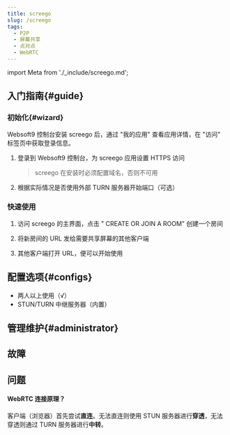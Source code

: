 ```yaml
---
title: screego
slug: /screego
tags:
  - P2P
  - 屏幕共享
  - 点对点
  - WebRTC
---
```


import Meta from './_include/screego.md';

<Meta name="meta" />

## 入门指南{#guide}

### 初始化{#wizard}

Websoft9 控制台安装 screego 后，通过 "我的应用" 查看应用详情，在 "访问" 标签页中获取登录信息。  

1. 登录到 Websoft9 控制台，为 screego 应用设置 HTTPS 访问

   > screego 在安装时必须配置域名，否则不可用

2. 根据实际情况是否使用外部 TURN 服务器开始端口（可选）


### 快速使用

1. 访问 screego 的主界面，点击 " CREATE OR JOIN A ROOM" 创建一个房间

2. 将新房间的 URL 发给需要共享屏幕的其他客户端

3. 其他客户端打开 URL，便可以开始使用


## 配置选项{#configs}

- 两人以上使用（√）
- STUN/TURN 中继服务器（内置）

## 管理维护{#administrator}

## 故障

## 问题

#### WebRTC 连接原理？

客户端（浏览器）首先尝试**直连**。无法直连则使用 STUN 服务器进行**穿透**，无法穿透则通过 TURN 服务器进行**中转**。
